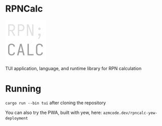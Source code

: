 # RPNCalc
![Extension Icon](https://github.com/AZMCode/rpncalc-code/raw/main/rpncalc_icon_dark.png)

TUI application, language, and runtime library for RPN calculation

# Running
`cargo run --bin tui` after cloning the repository

You can also try the PWA, built with yew, here: `azmcode.dev/rpncalc-yew-deployment`
